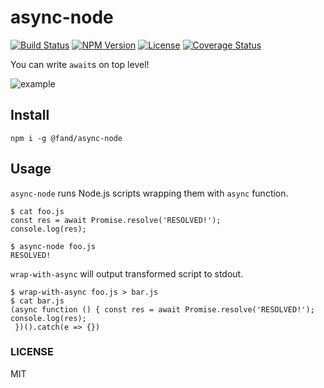 # async-node

[![Build Status](http://img.shields.io/travis/fand/async-node.svg?style=flat-square)](https://travis-ci.org/fand/async-node)
[![NPM Version](https://img.shields.io/npm/v/@fand/async-node.svg?style=flat-square)](https://www.npmjs.com/package/@fand/async-node)
[![License](http://img.shields.io/badge/license-MIT-brightgreen.svg?style=flat-square)](http://fand.mit-license.org/)
[![Coverage Status](https://img.shields.io/coveralls/fand/async-node.svg?style=flat-square)](https://coveralls.io/github/fand/async-node?branch=master)

You can write `await`s on top level!

![example](https://cloud.githubusercontent.com/assets/1403842/24457202/7dca1bce-14d0-11e7-9df7-d1a674b46198.png)

## Install

`npm i -g @fand/async-node`

## Usage

`async-node` runs Node.js scripts wrapping them with `async` function.

```
$ cat foo.js
const res = await Promise.resolve('RESOLVED!');
console.log(res);

$ async-node foo.js
RESOLVED!
```

`wrap-with-async` will output transformed script to stdout.

```
$ wrap-with-async foo.js > bar.js
$ cat bar.js
(async function () { const res = await Promise.resolve('RESOLVED!');
console.log(res);
 })().catch(e => {})
```

### LICENSE

MIT
